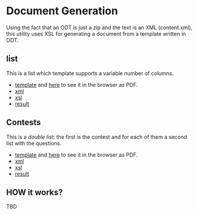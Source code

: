 # Document Generation

Using the fact that an ODT is just a zip and the text is an XML (content.xml), this utility uses XSL for generating a document from a template written in ODT.

## list

This is a list which template supports a variable number of columns.

- [template](docs/list/report.odt) and [here](docs/list/template.pdf) to see it in the browser as PDF.
- [xml](docs/list/report.xml)
- [xsl](docs/list/report.xsl)
- [result](docs/list/report.pdf)

## Contests

This is a *double list*: the first is the contest and for each of them a second list with the questions.

- [template](docs/contests/report.odt) and [here](docs/contests/template.pdf) to see it in the browser as PDF.
- [xml](docs/contests/report.xml)
- [xsl](docs/contests/report.xsl)
- [result](docs/contests/report.pdf)

## HOW it works?

TBD
